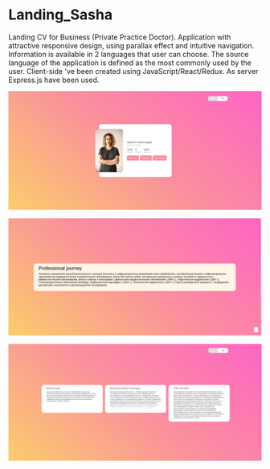 # Landing_Sasha
Landing CV for Business (Private Practice Doctor). 
Application with attractive responsive design, using parallax effect and intuitive navigation.
Information is available in 2 languages that user can choose. 
The source language of the application is defined as the most commonly used by the user.
Client-side 've been created using JavaScript/React/Redux. 
As server Express.js have been used.

![IndexPage](https://raw.githubusercontent.com/MargaritaRoda/Landing_Sasha/main/blob/IndexPage.png)

![AboutPage](https://raw.githubusercontent.com/MargaritaRoda/Landing_Sasha/main/blob/AboutPage.png)

![MethodsPage](https://raw.githubusercontent.com/MargaritaRoda/Landing_Sasha/main/blob/MethodsPage.png)
